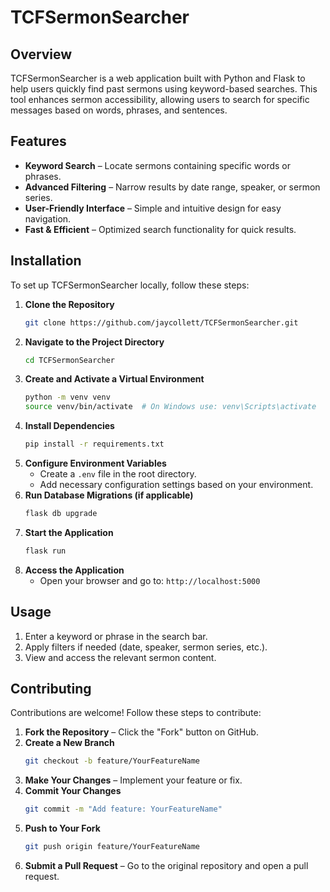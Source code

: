 # TCFSermonSearcher

## Overview
TCFSermonSearcher is a web application built with Python and Flask to help users quickly find past sermons using keyword-based searches. This tool enhances sermon accessibility, allowing users to search for specific messages based on words, phrases, and sentences.

## Features

- **Keyword Search** – Locate sermons containing specific words or phrases.
- **Advanced Filtering** – Narrow results by date range, speaker, or sermon series.
- **User-Friendly Interface** – Simple and intuitive design for easy navigation.
- **Fast & Efficient** – Optimized search functionality for quick results.

## Installation

To set up TCFSermonSearcher locally, follow these steps:

1. **Clone the Repository**
   ```sh
   git clone https://github.com/jaycollett/TCFSermonSearcher.git
   ```
2. **Navigate to the Project Directory**
   ```sh
   cd TCFSermonSearcher
   ```
3. **Create and Activate a Virtual Environment**
   ```sh
   python -m venv venv
   source venv/bin/activate  # On Windows use: venv\Scripts\activate
   ```
4. **Install Dependencies**
   ```sh
   pip install -r requirements.txt
   ```
5. **Configure Environment Variables**
   - Create a `.env` file in the root directory.
   - Add necessary configuration settings based on your environment.
6. **Run Database Migrations (if applicable)**
   ```sh
   flask db upgrade
   ```
7. **Start the Application**
   ```sh
   flask run
   ```
8. **Access the Application**
   - Open your browser and go to: `http://localhost:5000`

## Usage

1. Enter a keyword or phrase in the search bar.
2. Apply filters if needed (date, speaker, sermon series, etc.).
3. View and access the relevant sermon content.

## Contributing

Contributions are welcome! Follow these steps to contribute:

1. **Fork the Repository** – Click the "Fork" button on GitHub.
2. **Create a New Branch**
   ```sh
   git checkout -b feature/YourFeatureName
   ```
3. **Make Your Changes** – Implement your feature or fix.
4. **Commit Your Changes**
   ```sh
   git commit -m "Add feature: YourFeatureName"
   ```
5. **Push to Your Fork**
   ```sh
   git push origin feature/YourFeatureName
   ```
6. **Submit a Pull Request** – Go to the original repository and open a pull request.
